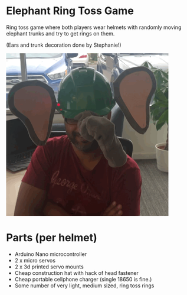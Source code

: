 # Elephant Ring Toss Game
Ring toss game where both players wear helmets with randomly moving elephant trunks and try to get rings on them.

(Ears and trunk decoration done by Stephanie!)
 
![Elephant Hat Demonstration](https://raw.githubusercontent.com/jgoergen/Elephant-Helmet-Game/master/elephantHat.gif)

 
# Parts (per helmet)
* Arduino Nano microcontroller
* 2 x micro servos
* 2 x 3d printed servo mounts
* Cheap construction hat with hack of head fastener
* Cheap portable cellphone charger (single 18650 is fine.)
* Some number of very light, medium sized, ring toss rings
